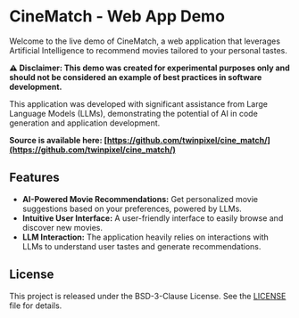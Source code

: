 # CineMatch - Web App Demo

Welcome to the live demo of CineMatch, a web application that leverages Artificial Intelligence to recommend movies tailored to your personal tastes.

**⚠️ Disclaimer: This demo was created for experimental purposes only and should not be considered an example of best practices in software development.**

This application was developed with significant assistance from Large Language Models (LLMs), demonstrating the potential of AI in code generation and application development.

**Source is available here: [https://github.com/twinpixel/cine_match/](https://github.com/twinpixel/cine_match/)**

## Features

* **AI-Powered Movie Recommendations:** Get personalized movie suggestions based on your preferences, powered by LLMs.
* **Intuitive User Interface:** A user-friendly interface to easily browse and discover new movies.
* **LLM Interaction:** The application heavily relies on interactions with LLMs to understand user tastes and generate recommendations.

## License

This project is released under the BSD-3-Clause License. See the [LICENSE](LICENSE) file for details.

